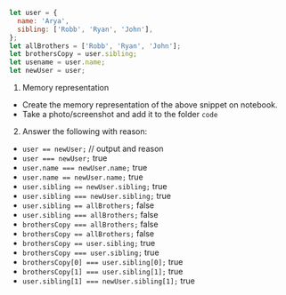 ```js
let user = {
  name: 'Arya',
  sibling: ['Robb', 'Ryan', 'John'],
};
let allBrothers = ['Robb', 'Ryan', 'John'];
let brothersCopy = user.sibling;
let usename = user.name;
let newUser = user;
```

1. Memory representation

- Create the memory representation of the above snippet on notebook.
- Take a photo/screenshot and add it to the folder `code`

<!-- To add this image here use ![name](./hello.jpg) -->

2. Answer the following with reason:

- `user == newUser;` // output and reason
- `user === newUser;` true
- `user.name === newUser.name;` true
- `user.name == newUser.name;`  true
- `user.sibling == newUser.sibling;` true
- `user.sibling === newUser.sibling;` true
- `user.sibling == allBrothers;`  false
- `user.sibling === allBrothers;` false
- `brothersCopy === allBrothers;` false
- `brothersCopy == allBrothers;`  false
- `brothersCopy == user.sibling;` true
- `brothersCopy === user.sibling;` true
- `brothersCopy[0] === user.sibling[0];` true
- `brothersCopy[1] === user.sibling[1];`  true
- `user.sibling[1] === newUser.sibling[1];` true
